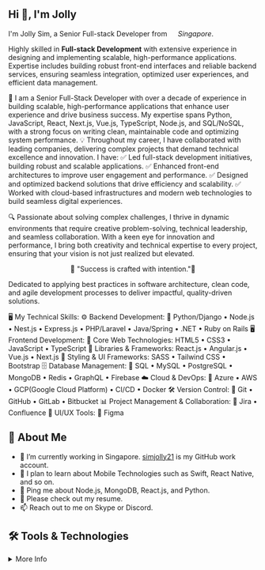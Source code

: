 
## Hi 👋, I'm Jolly
I'm Jolly Sim,  a Senior Full-stack Developer from <img src="https://github.com/simjolly21/simjolly21/assets/174801046/1f91b321-326f-4567-aaea-c026b015af3c" width="14px">  _Singapore_.

Highly skilled in **Full-stack Development** with extensive experience in designing and implementing scalable, high-performance applications. Expertise includes building robust front-end interfaces and reliable backend services, ensuring seamless integration, optimized user experiences, and efficient data management.

🚀 I am a Senior Full-Stack Developer with over a decade of experience in building scalable, high-performance applications that enhance user experience and drive business success. My expertise spans Python, JavaScript, React, Next.js, Vue.js, TypeScript, Node.js, and SQL/NoSQL, with a strong focus on writing clean, maintainable code and optimizing system performance.
💡 Throughout my career, I have collaborated with leading companies, delivering complex projects that demand technical excellence and innovation. I have:
✅ Led full-stack development initiatives, building robust and scalable applications.
✅ Enhanced front-end architectures to improve user engagement and performance.
✅ Designed and optimized backend solutions that drive efficiency and scalability.
✅ Worked with cloud-based infrastructures and modern web technologies to build seamless digital experiences.

🔍 Passionate about solving complex challenges, I thrive in dynamic environments that require creative problem-solving, technical leadership, and seamless collaboration. With a keen eye for innovation and performance, I bring both creativity and technical expertise to every project, ensuring that your vision is not just realized but elevated.

<center>🥇 "Success is crafted with intention."🥇</center>

Dedicated to applying best practices in software architecture, clean code, and agile development processes to deliver impactful, quality-driven solutions.

🖥️ My Technical Skills:
⚙️ Backend Development:
      💠 Python/Django • Node.js • Nest.js • Express.js • PHP/Laravel • Java/Spring • .NET • Ruby on Rails
🖥️ Frontend Development:
      💠 Core Web Technologies: HTML5 • CSS3 • JavaScript • TypeScript
      💠 Libraries & Frameworks: React.js • Angular.js • Vue.js • Next.js
      💠 Styling & UI Frameworks: SASS • Tailwind CSS • Bootstrap
🗄️ Database Management: 
      💠 SQL • MySQL • PostgreSQL • MongoDB • Redis • GraphQL • Firebase
☁️  Cloud & DevOps: 
      💠 Azure • AWS • GCP(Google Cloud Platform) • CI/CD • Docker
🛠️ Version Control: 
      💠 Git • GitHub • GitLab • Bitbucket
📊 Project Management & Collaboration: 
      💠 Jira • Confluence
🎨 UI/UX Tools: 
      💠 Figma
    
## 🧐 About Me
- 🔭 I’m currently working in Singapore. [simjolly21](https://github.com/simjolly21) is my GitHub work account.
- 🌱 I plan to learn about Mobile Technologies such as Swift, React Native, and so on.
- 💬 Ping me about Node.js, MongoDB, React.js, and Python.
- 📙 Please check out my resume.
- 📫 Reach out to me on Skype or Discord.

## 🛠️ Tools & Technologies
<details>
  <summary>More Info</summary>

  ### Things I code with: 
  <span><img src="https://cdn.jsdelivr.net/gh/devicons/devicon@latest/icons/javascript/javascript-original.svg" width="30px"></span>&nbsp;
  <span><img src="https://cdn.jsdelivr.net/gh/devicons/devicon@latest/icons/nodejs/nodejs-original.svg" width="30px"></span>&nbsp;
  <span><img src="https://cdn.jsdelivr.net/gh/devicons/devicon@latest/icons/python/python-original.svg" width="30px"></span>&nbsp;
  <span><img src="https://cdn.jsdelivr.net/gh/devicons/devicon@latest/icons/react/react-original.svg" width="30px"></span>&nbsp;
  <span><img src="https://cdn.jsdelivr.net/gh/devicons/devicon@latest/icons/redux/redux-original.svg" width="30px"></span>&nbsp;
  <span><img src="https://cdn.jsdelivr.net/gh/devicons/devicon@latest/icons/typescript/typescript-plain.svg" width="30px"></span>&nbsp;
  <span><img src="https://cdn.jsdelivr.net/gh/devicons/devicon@latest/icons/mysql/mysql-original.svg" width="30px"></span>&nbsp;
  <span><img src="https://cdn.jsdelivr.net/gh/devicons/devicon@latest/icons/mongodb/mongodb-original.svg" width="30px"></span>&nbsp;
  <span><img src="https://cdn.jsdelivr.net/gh/devicons/devicon@latest/icons/html5/html5-plain.svg" width="30px"></span>&nbsp;
  <span><img src="https://cdn.jsdelivr.net/gh/devicons/devicon@latest/icons/css3/css3-plain.svg" width="30px"></span>&nbsp;

  ### Tools I use:
  <span><img src="https://cdn.jsdelivr.net/gh/devicons/devicon@latest/icons/git/git-plain.svg" width="30px"></span>&nbsp;
  <span><img src="https://cdn.worldvectorlogo.com/logos/tableau-software.svg" width="30px"></span>&nbsp;
  <span><img src="https://avatars.githubusercontent.com/u/10251060?s=200&v=4" width="30px"></span>&nbsp;
  <span><img src="https://cdn.jsdelivr.net/gh/devicons/devicon/icons/vscode/vscode-original.svg" width="30px"></span>&nbsp;
  <span><img src="https://upload.wikimedia.org/wikipedia/commons/c/c0/WebStorm_Icon.svg" width="30px"></span>&nbsp;
  <span><img src="https://upload.wikimedia.org/wikipedia/commons/1/1d/PyCharm_Icon.svg" width="30px"></span>&nbsp;

  ### Things I am learning:
  <span><img src="https://cdn.jsdelivr.net/gh/devicons/devicon@latest/icons/flutter/flutter-original.svg" width="30px"></span>&nbsp;

</details>

<!---
simjolly21/simjolly21 is a ✨ special ✨ repository because its `README.md` (this file) appears on your GitHub profile.
You can click the Preview link to take a look at your changes.
--->

